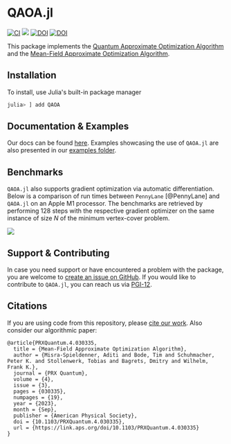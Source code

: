 # QAOA.jl

[![CI](https://github.com/FZJ-PGI-12/QAOA.jl/workflows/CI/badge.svg)](https://github.com/FZJ-PGI-12/QAOA.jl/actions?query=workflow%3ACI)
[![](https://img.shields.io/badge/docs-dev-blue.svg)](https://fzj-pgi-12.github.io/QAOA.jl/dev/)
[![DOI](https://joss.theoj.org/papers/10.21105/joss.05364/status.svg)](https://doi.org/10.21105/joss.05364)
[![DOI](https://zenodo.org/badge/DOI/10.5281/zenodo.8086188.svg)](https://doi.org/10.5281/zenodo.8086188)

This package implements the [Quantum Approximate Optimization Algorithm](https://arxiv.org/abs/1411.4028) and the [Mean-Field Approximate Optimization Algorithm](https://arxiv.org/abs/2303.00329).

## Installation

To install, use Julia's built-in package manager

```julia
julia> ] add QAOA
```

## Documentation & Examples

Our docs can be found [here](https://fzj-pgi-12.github.io/QAOA.jl/dev/). Examples showcasing the use of `QAOA.jl` are also presented in our [examples folder](https://github.com/FZJ-PGI-12/QAOA.jl/tree/master/notebooks).

## Benchmarks

`QAOA.jl` also supports gradient optimization via automatic differentiation. Below is a comparison of run times between `PennyLane` [@PennyLane] and `QAOA.jl` on an Apple M1 processor. The benchmarks are retrieved by performing 128 steps with the respective gradient optimizer on the same instance of size $N$ of the minimum vertex-cover problem.

<img src="https://raw.githubusercontent.com/FZJ-PGI-12/QAOA.jl/master/assets/benchmarks.png" align="middle"/>


## Support & Contributing

In case you need support or have encountered a problem with the package, you are welcome to [create an issue on GitHub](https://github.com/FZJ-PGI-12/QAOA.jl/issues). If you would like to contribute to `QAOA.jl`, you can reach us via [PGI-12](https://www.fz-juelich.de/en/pgi/pgi-12).


## Citations

If you are using code from this repository, please [cite our work](https://doi.org/10.21105/joss.05364). Also consider our algorithmic paper:
```
@article{PRXQuantum.4.030335,
  title = {Mean-Field Approximate Optimization Algorithm},
  author = {Misra-Spieldenner, Aditi and Bode, Tim and Schuhmacher, Peter K. and Stollenwerk, Tobias and Bagrets, Dmitry and Wilhelm, Frank K.},
  journal = {PRX Quantum},
  volume = {4},
  issue = {3},
  pages = {030335},
  numpages = {19},
  year = {2023},
  month = {Sep},
  publisher = {American Physical Society},
  doi = {10.1103/PRXQuantum.4.030335},
  url = {https://link.aps.org/doi/10.1103/PRXQuantum.4.030335}
}
```
